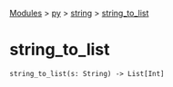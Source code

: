 [Modules](../../index.md) > [py](../index.md) > [string](./index.md) > [string_to_list]()

# string_to_list

```
string_to_list(s: String) -> List[Int]
```
